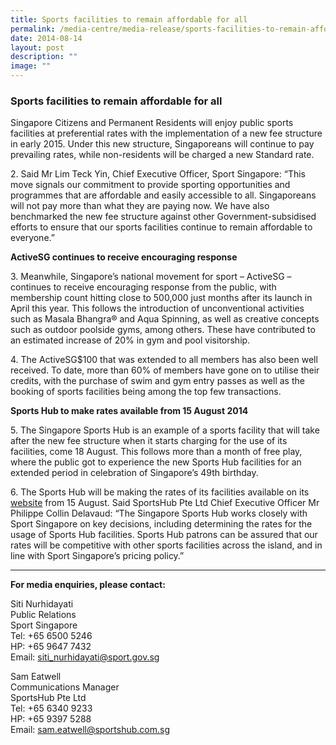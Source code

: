 ```yaml
---
title: Sports facilities to remain affordable for all
permalink: /media-centre/media-release/sports-facilities-to-remain-affordable-for-all/
date: 2014-08-14
layout: post
description: ""
image: ""
---
```

### **Sports facilities to remain affordable for all**

Singapore Citizens and Permanent Residents will enjoy public sports facilities at preferential rates with the implementation of a new fee structure in early 2015. Under this new structure, Singaporeans will continue to pay prevailing rates, while non-residents will be charged a new Standard rate.

2\. Said Mr Lim Teck Yin, Chief Executive Officer, Sport Singapore: “This move signals our commitment to provide sporting opportunities and programmes that are affordable and easily accessible to all. Singaporeans will not pay more than what they are paying now. We have also benchmarked the new fee structure against other Government-subsidised efforts to ensure that our sports facilities continue to remain affordable to everyone.”

**ActiveSG continues to receive encouraging response**

3\. Meanwhile, Singapore’s national movement for sport – ActiveSG – continues to receive encouraging response from the public, with membership count hitting close to 500,000 just months after its launch in April this year. This follows the introduction of unconventional activities such as Masala Bhangra® and Aqua Spinning, as well as creative concepts such as outdoor poolside gyms, among others. These have contributed to an estimated increase of 20% in gym and pool visitorship.

4\. The ActiveSG$100 that was extended to all members has also been well received. To date, more than 60% of members have gone on to utilise their credits, with the purchase of swim and gym entry passes as well as the booking of sports facilities being among the top few transactions.

**Sports Hub to make rates available from 15 August 2014**

5\. The Singapore Sports Hub is an example of a sports facility that will take after the new fee structure when it starts charging for the use of its facilities, come 18 August. This follows more than a month of free play, where the public got to experience the new Sports Hub facilities for an extended period in celebration of Singapore’s 49th birthday.

6\. The Sports Hub will be making the rates of its facilities available on its  [website](http://www.sportshub.com.sg) from 15 August. Said SportsHub Pte Ltd Chief Executive Officer Mr Philippe Collin Delavaud: “The Singapore Sports Hub works closely with Sport Singapore on key decisions, including determining the rates for the usage of Sports Hub facilities. Sports Hub patrons can be assured that our rates will be competitive with other sports facilities across the island, and in line with Sport Singapore’s pricing policy.”

---

**For media enquiries, please contact:**
<br>

Siti Nurhidayati<br>
Public Relations<br>
Sport Singapore<br>
Tel: +65 6500 5246<br>
HP: +65 9647 7432<br>
Email: [siti_nurhidayati@sport.gov.sg](mailto:siti_nurhidayati@sport.gov.sg)

Sam Eatwell<br>
Communications Manager<br>
SportsHub Pte Ltd<br>
Tel: +65 6340 9233<br>
HP: +65 9397 5288<br>
Email: [sam.eatwell@sportshub.com.sg](mailto:sam.eatwell@sportshub.com.sg)